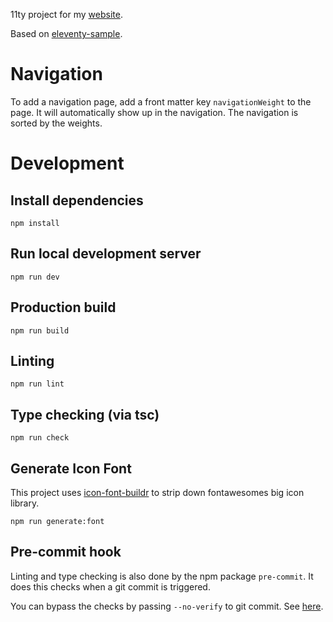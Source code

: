 11ty project for my [website](https://andreas-mausch.de/).

Based on [eleventy-sample](https://github.com/andreas-mausch/eleventy-sample).

# Navigation

To add a navigation page, add a front matter key `navigationWeight` to the page.
It will automatically show up in the navigation.
The navigation is sorted by the weights.

# Development

## Install dependencies

```
npm install
```

## Run local development server

```
npm run dev
```

## Production build

```
npm run build
```

## Linting

```
npm run lint
```

## Type checking (via tsc)

```
npm run check
```

## Generate Icon Font

This project uses [icon-font-buildr](https://github.com/fabiospampinato/icon-font-buildr) to strip down fontawesomes
big icon library.

```
npm run generate:font
```

## Pre-commit hook

Linting and type checking is also done by the npm package `pre-commit`.
It does this checks when a git commit is triggered.

You can bypass the checks by passing `--no-verify` to git commit.
See [here](https://github.com/observing/pre-commit).
